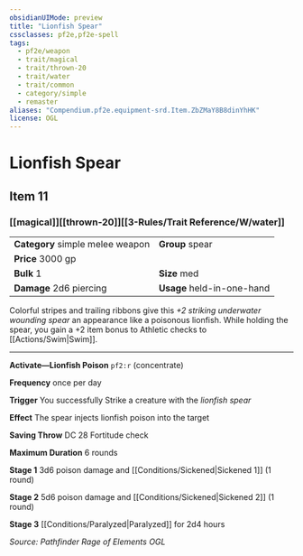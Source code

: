 ```yaml
---
obsidianUIMode: preview
title: "Lionfish Spear"
cssclasses: pf2e,pf2e-spell
tags:
  - pf2e/weapon
  - trait/magical
  - trait/thrown-20
  - trait/water
  - trait/common
  - category/simple
  - remaster
aliases: "Compendium.pf2e.equipment-srd.Item.ZbZMaY8B8dinYhHK"
license: OGL
---
```

# Lionfish Spear
## Item 11
### [[magical]][[thrown-20]][[3-Rules/Trait Reference/W/water]]

|  |  |
| -- | -- |
| **Category** simple melee weapon | **Group** spear |
| **Price** 3000 gp |  |
| **Bulk** 1 | **Size** med |
| **Damage** 2d6 piercing  | **Usage** held-in-one-hand |



Colorful stripes and trailing ribbons give this _+2 striking underwater wounding spear_ an appearance like a poisonous lionfish. While holding the spear, you gain a +2 item bonus to Athletic checks to [[Actions/Swim|Swim]].

* * *

**Activate—Lionfish Poison** `pf2:r` (concentrate)

**Frequency** once per day

**Trigger** You successfully Strike a creature with the _lionfish spear_

**Effect** The spear injects lionfish poison into the target

**Saving Throw** DC 28 Fortitude check

**Maximum Duration** 6 rounds

**Stage 1** 3d6 poison damage and [[Conditions/Sickened|Sickened 1]] (1 round)

**Stage 2** 5d6 poison damage and [[Conditions/Sickened|Sickened 2]] (1 round)

**Stage 3** [[Conditions/Paralyzed|Paralyzed]] for 2d4 hours

*Source: Pathfinder Rage of Elements*
*OGL*